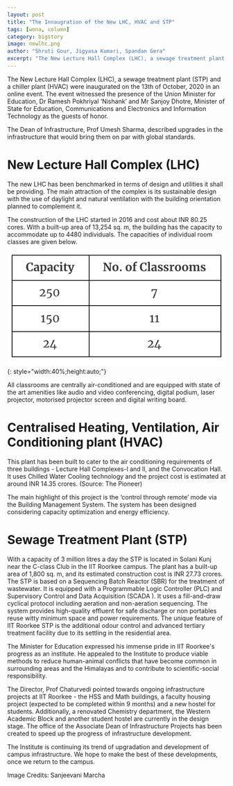 ```yaml
---
layout: post
title: "The Innaugration of the New LHC, HVAC and STP"
tags: [wona, column]
category: bigstory
image: newlhc.png
author: "Shruti Gour, Jigyasa Kumari, Spandan Gera"
excerpt: "The New Lecture Hall Complex (LHC), a sewage treatment plant (STP) and a chiller plant (HVAC) were inaugurated on the 13th of October, 2020 in an online event."
---
```


The New Lecture Hall Complex (LHC), a sewage treatment plant (STP) and a chiller plant (HVAC) were inaugurated on the 13th of October, 2020 in an online event. The event witnessed the presence of the Union Minister for Education, Dr Ramesh Pokhriyal ‘Nishank’ and Mr Sanjoy Dhotre, Minister of State for Education, Communications and Electronics and Information Technology as the guests of honor. 

The Dean of Infrastructure, Prof Umesh Sharma, described upgrades in the infrastructure that would bring them on par with global standards. 

# New Lecture Hall Complex (LHC)

The new LHC has been benchmarked in terms of design and utilities it shall be providing. The main attraction of the complex is its sustainable design with the use of daylight and natural ventilation with the building orientation planned to complement it.

The construction of the LHC started in 2016 and cost about INR 80.25 cores. With a built-up area of 13,254 sq. m, the building has the capacity to accommodate up to 4480 individuals. The capacities of individual room classes are given below. 

![pic1](/images/posts/lhc-table.png){: style="width:40%;height:auto;"}

All classrooms are centrally air-conditioned and are equipped with state of the art amenities like audio and video conferencing, digital podium, laser projector, motorised projector screen and digital writing board.

# Centralised Heating, Ventilation, Air Conditioning plant (HVAC)

This plant has been built to cater to the air conditioning requirements of three buildings - Lecture Hall Complexes-l and ll, and the Convocation Hall. It uses Chilled Water Cooling technology and the project cost is estimated at around INR 14.35 crores. (Source: The Pioneer)

The main highlight of this project is the ‘control through remote’ mode via the Building Management System. The system has been designed considering capacity optimization and energy efficiency.

# Sewage Treatment Plant (STP)

With a capacity of 3 million litres a day the STP is located in Solani Kunj near the C-class Club in the IIT Roorkee campus. The plant has a built-up area of 1,800 sq. m, and its estimated construction cost is INR 27.73 crores. The STP is based on a Sequencing Batch Reactor (SBR) for the treatment of wastewater. It is equipped with a Programmable Logic Controller (PLC) and Supervisory Control and Data Acquisition (SCADA ). It uses a fill-and-draw cyclical protocol including aeration and non-aeration sequencing. The system provides high-quality effluent for safe discharge or non portables reuse witty minimum space and power requirements. The unique feature of IIT Roorkee STP is the additional odour control and advanced tertiary treatment facility due to its settling in the residential area. 
 
The Minister for Education expressed his immense pride in IIT Roorkee's progress as an institute. He appealed to the Institute to produce viable methods to reduce human-animal conflicts that have become common in surrounding areas and the Himalayas and to contribute to scientific-social responsibility.

The Director, Prof Chaturvedi pointed towards ongoing infrastructure projects at IIT Roorkee - the HSS and Math buildings, a faculty housing project (expected to be completed within 9 months) and a new hostel for students. Additionally, a renovated Chemistry department, the Western Academic Block and another student hostel are currently in the design stage. The office of the Associate Dean of Infrastructure Projects has been created to speed up the progress of infrastructure development. 

The Institute is continuing its trend of upgradation and development of campus infrastructure. We hope to make the best of these developments, once we return to the campus.

Image Credits: Sanjeevani Marcha



